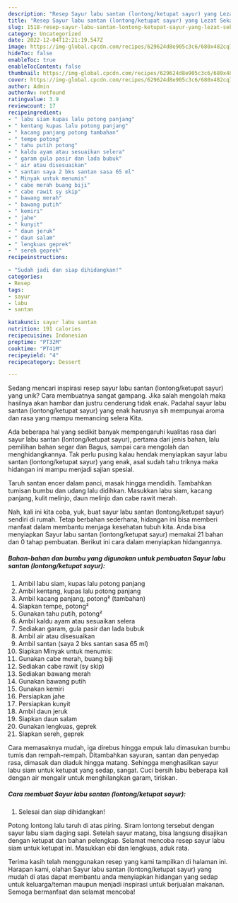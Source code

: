 ```yaml
---
description: "Resep Sayur labu santan (lontong/ketupat sayur) yang Lezat Sekali"
title: "Resep Sayur labu santan (lontong/ketupat sayur) yang Lezat Sekali"
slug: 1518-resep-sayur-labu-santan-lontong-ketupat-sayur-yang-lezat-sekali
category: Uncategorized
date: 2022-12-04T12:21:19.547Z
image: https://img-global.cpcdn.com/recipes/629624d8e905c3c6/680x482cq70/sayur-labu-santan-lontongketupat-sayur-foto-resep-utama.jpg
hideToc: false
enableToc: true
enableTocContent: false
thumbnail: https://img-global.cpcdn.com/recipes/629624d8e905c3c6/680x482cq70/sayur-labu-santan-lontongketupat-sayur-foto-resep-utama.jpg
cover: https://img-global.cpcdn.com/recipes/629624d8e905c3c6/680x482cq70/sayur-labu-santan-lontongketupat-sayur-foto-resep-utama.jpg
author: Admin
authorAv: notfound
ratingvalue: 3.9
reviewcount: 17
recipeingredient:
- " labu siam kupas lalu potong panjang"
- " kentang kupas lalu potong panjang"
- " kacang panjang potong tambahan"
- " tempe potong"
- " tahu putih potong"
- " kaldu ayam atau sesuaikan selera"
- " garam gula pasir dan lada bubuk"
- " air atau disesuaikan"
- " santan saya 2 bks santan sasa 65 ml"
- " Minyak untuk menumis"
- " cabe merah buang biji"
- " cabe rawit sy skip"
- " bawang merah"
- " bawang putih"
- " kemiri"
- " jahe"
- " kunyit"
- " daun jeruk"
- " daun salam"
- " lengkuas geprek"
- " sereh geprek"
recipeinstructions:

- "Sudah jadi dan siap dihidangkan!"
categories:
- Resep
tags:
- sayur
- labu
- santan

katakunci: sayur labu santan 
nutrition: 191 calories
recipecuisine: Indonesian
preptime: "PT32M"
cooktime: "PT41M"
recipeyield: "4"
recipecategory: Dessert

---
```





Sedang mencari inspirasi resep sayur labu santan (lontong/ketupat sayur) yang unik? Cara membuatnya sangat gampang. Jika salah mengolah maka hasilnya akan hambar dan justru cenderung tidak enak. Padahal sayur labu santan (lontong/ketupat sayur) yang enak harusnya sih mempunyai aroma dan rasa yang mampu memancing selera Kita.





Ada beberapa hal yang sedikit banyak mempengaruhi kualitas rasa dari sayur labu santan (lontong/ketupat sayur), pertama dari jenis bahan, lalu pemilihan bahan segar dan Bagus, sampai cara mengolah dan menghidangkannya. Tak perlu pusing kalau hendak menyiapkan sayur labu santan (lontong/ketupat sayur) yang enak,      asal sudah tahu triknya maka hidangan ini mampu menjadi sajian spesial.














Taruh santan encer dalam panci, masak hingga mendidih. Tambahkan tumisan bumbu dan udang lalu didihkan. Masukkan labu siam, kacang panjang, kulit melinjo, daun melinjo dan cabe rawit merah.






Nah, kali ini kita coba, yuk, buat sayur labu santan (lontong/ketupat sayur) sendiri di rumah. Tetap berbahan sederhana, hidangan ini bisa memberi manfaat dalam membantu menjaga kesehatan tubuh kita. Anda bisa menyiapkan Sayur labu santan (lontong/ketupat sayur) memakai 21 bahan dan 0 tahap pembuatan. Berikut ini cara dalam menyiapkan hidangannya.

<!--inarticleads1-->

##### Bahan-bahan dan bumbu yang digunakan untuk pembuatan Sayur labu santan (lontong/ketupat sayur):

1. Ambil  labu siam, kupas lalu potong panjang
1. Ambil  kentang, kupas lalu potong panjang
1. Ambil  kacang panjang, potong² (tambahan)
1. Siapkan  tempe, potong²
1. Gunakan  tahu putih, potong²
1. Ambil  kaldu ayam atau sesuaikan selera
1. Sediakan  garam, gula pasir dan lada bubuk
1. Ambil  air atau disesuaikan
1. Ambil  santan (saya 2 bks santan sasa 65 ml)
1. Siapkan  Minyak untuk menumis:
1. Gunakan  cabe merah, buang biji
1. Sediakan  cabe rawit (sy skip)
1. Sediakan  bawang merah
1. Gunakan  bawang putih
1. Gunakan  kemiri
1. Persiapkan  jahe
1. Persiapkan  kunyit
1. Ambil  daun jeruk
1. Siapkan  daun salam
1. Gunakan  lengkuas, geprek
1. Siapkan  sereh, geprek


Cara memasaknya mudah, iga direbus hingga empuk lalu dimasukan bumbu tumis dan rempah-rempah. Ditambahkan sayuran, santan dan penyedap rasa, dimasak dan diaduk hingga matang. Sehingga menghasilkan sayur labu siam untuk ketupat yang sedap, sangat. Cuci bersih labu beberapa kali dengan air mengalir untuk menghilangkan garam, tiriskan. 

<!--inarticleads2-->

##### Cara membuat Sayur labu santan (lontong/ketupat sayur):


1. Selesai dan siap dihidangkan!

Potong lontong lalu taruh di atas piring. Siram lontong tersebut dengan sayur labu siam daging sapi. Setelah sayur matang, bisa langsung disajikan dengan ketupat dan bahan pelengkap. Selamat mencoba resep sayur labu siam untuk ketupat ini. Masukkan ebi dan lengkuas, aduk rata. 

Terima kasih telah menggunakan resep yang kami tampilkan di halaman ini. Harapan kami, olahan Sayur labu santan (lontong/ketupat sayur) yang mudah di atas dapat membantu anda menyiapkan hidangan yang sedap untuk keluarga/teman maupun menjadi inspirasi untuk berjualan makanan. Semoga bermanfaat dan selamat mencoba!
